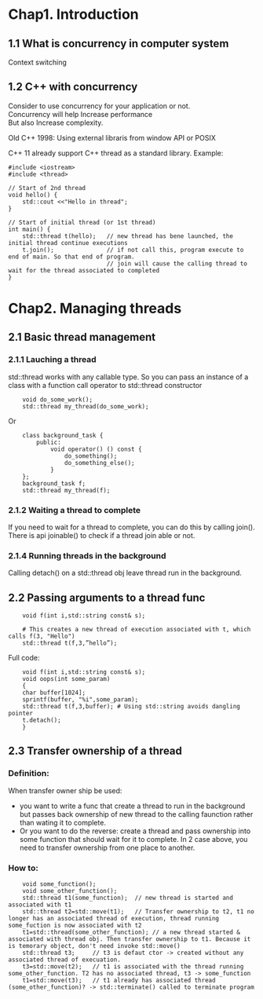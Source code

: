# Chap1. Introduction

## 1.1 What is concurrency in computer system

Context switching

## 1.2 C++ with concurrency
Consider to use concurrency for your application or not.\
Concurrency will help Increase performance\
But also Increase complexity.

Old C++ 1998: Using external libraris from window API or POSIX


C++ 11 already support C++ thread as a standard library. Example:

```
#include <iostream>
#include <thread>

// Start of 2nd thread
void hello() {
    std::cout <<"Hello in thread";
}

// Start of initial thread (or 1st thread)
int main() {
    std::thread t(hello);   // new thread has bene launched, the initial thread continue executions
    t.join();               // if not call this, program execute to end of main. So that end of program.
                            // join will cause the calling thread to wait for the thread associated to completed
}
```
# Chap2. Managing threads

## 2.1 Basic thread management

### 2.1.1 Lauching a thread

std::thread works with any callable type. So you can pass an instance of a class with a function call operator to std::thread constructor
```
    void do_some_work();
    std::thread my_thread(do_some_work);
```

Or

```
    class background_task {
        public:
            void operator() () const {
                do_something();
                do_something_else();
            }
    };
    background_task f;
    std::thread my_thread(f);
```

### 2.1.2 Waiting a thread to complete

If you need to wait for a thread to complete, you can do this by calling join().
There is api joinable() to check if a thread join able or not.

### 2.1.4 Running threads in the background

Calling detach() on a std::thread obj leave thread run in the background.

## 2.2 Passing arguments to a thread func
```
    void f(int i,std::string const& s);

    # This creates a new thread of execution associated with t, which calls f(3, "Hello")
    std::thread t(f,3,”hello”);
```
Full code:
```
    void f(int i,std::string const& s);
    void oops(int some_param)
    {
    char buffer[1024]; 
    sprintf(buffer, "%i",some_param);
    std::thread t(f,3,buffer); # Using std::string avoids dangling pointer
    t.detach();
    }
```
## 2.3 Transfer ownership of a thread
### Definition:
When transfer owner ship be used:
* you want to write a func that create a thread to run in the background but passes back ownership of new thread to the calling faunction rather than wating it to complete.
* Or you want to do the reverse: create a thread and pass ownership into some function that should wait for it to complete.
In 2 case above, you need to transfer ownership from one place to another.
### How to:
```
    void some_function();
    void some_other_function();
    std::thread t1(some_function);  // new thread is started and associated with t1 
    std::thread t2=std::move(t1);   // Transfer ownership to t2, t1 no longer has an associated thread of execution, thread running some_fuction is now associated with t2
    t1=std::thread(some_other_function); // a new thread started & associated with thread obj. Then transfer ownership to t1. Because it is temorary object, don't need invoke std::move()
    std::thread t3;     // t3 is defaut ctor -> created without any associated thread of execuation.
    t3=std::move(t2);   // t1 is associated with the thread running some_other_function. T2 has no associated thread, t3 -> some_function
    t1=std::move(t3);   // t1 already has associated thread (some_other_function)? -> std::terminate() called to terminate program
```